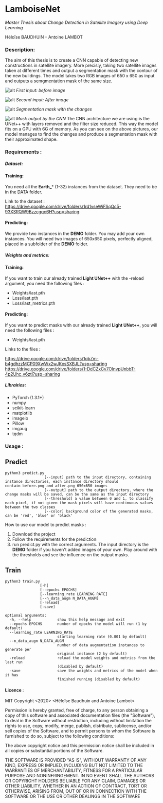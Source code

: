# LamboiseNet

*Master Thesis about Change Detection in Satellite Imagery using Deep Learning*

Héloïse BAUDHUIN - Antoine LAMBOT

### Description:

The aim of this thesis is to create a CNN capable of detecting new constructions in satellite imagery. More precisly, taking two satellite images taken at different times and output a segmentation mask with the contour of the new buildings. The model takes two RGB images of 650 x 650 as input and outputs a semgmentation mask of the same size.

![alt ](https://github.com/hbaudhuin/LamboiseNet/blob/master/Example/before.png?raw=true)
*First input: before image*

![alt ](https://github.com/hbaudhuin/LamboiseNet/blob/master/Example/after.png?raw=true)
*Second input: After image*

![alt ](https://github.com/hbaudhuin/LamboiseNet/blob/master/Example/gt.png?raw=true)
*Segmentation mask with the changes*

![alt ](https://github.com/hbaudhuin/LamboiseNet/blob/master/Example/output.png?raw=true)
*Mask output by the CNN*
 The CNN architecture we are using is the UNet++ with layers removed and the filter size reduced. This way the model fits on a GPU with 6G of memory. As you can see on the above pictures, our model manages to find the changes and produce a segmentation mask with their approximated shape.




### Requirements :

##### Dataset:
#### Training:
You need all the **Earth_*** (1-32) instances from the dataset.
They need to be in the DATA folder.

Link to the dataset : https://drive.google.com/drive/folders/1rd1vseWiFSqQc5-93XSRQW9Bzzcgqc6H?usp=sharing 

#### Predicting:
We provide two instances in the **DEMO** folder. You may add your own instances. You will need two images of 650x650 pixels, perfectly aligned, placed in a subfolder of the **DEMO** folder.

##### Weights and metrics:
#### Training:
If you want to train our already trained **Light UNet++** with the -reload argument, you need the following files :
- Weights/last.pth
- Loss/last.pth
- Loss/last_metrics.pth

#### Predicting:
If you want to predict masks with our already trained **Light UNet++**, you will need the following files :
- Weights/last.pth



Links to the files :

https://drive.google.com/drive/folders/1qbZm-b4gdhzzMCP09XwWx2wJKxsSXBJL?usp=sharing
https://drive.google.com/drive/folders/1-DdCZxCv7OInvpUnbbT-4p2Uhc_v6ztI?usp=sharing

##### Librairies:
- PyTorch (1.3.1+)
- numpy
- scikit-learn
- matplotlib
- imageio
- Pillow
- imgaug
- tqdm

### Usage :
## Predict
```
python3 predict.py
                  [--input] path to the input directory, containing instance directories, each instance directory should                                                                         contain before.png and after.png 650x650 images
                  [--output] path to the output directory, where the change masks will be saved, can be the same as the input directory
                  [--threshold] a value between 0 and 1, to classify each pixel, if not given the mask pixels will have continuous values between the two classes
                  [--color] background color of the generated masks, can be 'red', 'blue' or 'black'
```
How to use our model to predict masks :
1. Download the project
2. Follow the requirements for the prediction
3. run predict.py with the correct arguments. The input directory is the **DEMO** folder if you haven't added images of your own. Play around with the thresholds and see the influence on the output masks.

## Train
```
python3 train.py 
                [-h]
                [--epochs EPOCHS] 
                [--learning_rate LEARNING_RATE]
                [--n_data_augm N_DATA_AUGM] 
                [-reload] 
                [-save]
                
optional arguments:
  -h, --help            show this help message and exit
  --epochs EPOCHS       number of epochs the model will run (1 by default)
  --learning_rate LEARNING_RATE
                        starting learning rate (0.001 by default)
  --n_data_augm N_DATA_AUGM
                        number of data augmentation instances to generate per
                        original instance (2 by default)
  -reload               reload the model weights and metrics from the last run
                        (disabled by default)
  -save                 save the weights and metrics of the model when it has
                        finished running (disabled by default)
```

#### Licence : 
MIT
Copyright <2020> <Héloïse Baudhuin and Antoine Lambot>

Permission is hereby granted, free of charge, to any person obtaining a copy of this software and associated documentation files (the "Software"), to deal in the Software without restriction, including without limitation the rights to use, copy, modify, merge, publish, distribute, sublicense, and/or sell copies of the Software, and to permit persons to whom the Software is furnished to do so, subject to the following conditions:

The above copyright notice and this permission notice shall be included in all copies or substantial portions of the Software.

THE SOFTWARE IS PROVIDED "AS IS", WITHOUT WARRANTY OF ANY KIND, EXPRESS OR IMPLIED, INCLUDING BUT NOT LIMITED TO THE WARRANTIES OF MERCHANTABILITY, FITNESS FOR A PARTICULAR PURPOSE AND NONINFRINGEMENT. IN NO EVENT SHALL THE AUTHORS OR COPYRIGHT HOLDERS BE LIABLE FOR ANY CLAIM, DAMAGES OR OTHER LIABILITY, WHETHER IN AN ACTION OF CONTRACT, TORT OR OTHERWISE, ARISING FROM, OUT OF OR IN CONNECTION WITH THE SOFTWARE OR THE USE OR OTHER DEALINGS IN THE SOFTWARE
